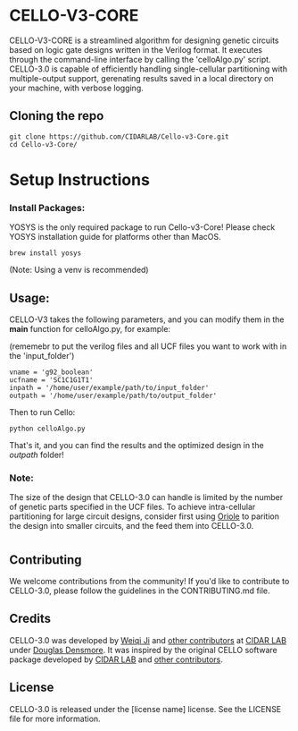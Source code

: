 # CELLO-V3-CORE

CELLO-V3-CORE is a streamlined algorithm for designing genetic circuits based on logic gate designs written in the Verilog format. It executes through the command-line interface by calling the 'celloAlgo.py' script. CELLO-3.0 is capable of efficiently handling single-cellular partitioning with multiple-output support, gerenating results saved in a local directory on your machine, with verbose logging.

## Cloning the repo

```
git clone https://github.com/CIDARLAB/Cello-v3-Core.git
cd Cello-v3-Core/
```

#
# Setup Instructions
### Install Packages:
YOSYS is the only required package to run Cello-v3-Core! Please check YOSYS installation guide for platforms other than MacOS.
```
brew install yosys
```

(Note: Using a venv is recommended)

## Usage:
CELLO-V3 takes the following parameters, and you can modify them in the __main__ function for celloAlgo.py, for example:

(rememebr to put the verilog files and all UCF files you want to work with in the 'input_folder')
```
vname = 'g92_boolean'
ucfname = 'SC1C1G1T1'
inpath = '/home/user/example/path/to/input_folder'
outpath = '/home/user/example/path/to/output_folder'
```
Then to run Cello:

```
python celloAlgo.py
```
That's it, and you can find the results and the optimized design in the *outpath* folder!

### Note: 
The size of the design that CELLO-3.0 can handle is limited by the number of genetic parts specified in the UCF files. To achieve intra-cellular partitioning for large circuit designs, consider first using [Oriole]() to parition the design into smaller circuits, and the feed them into CELLO-3.0. 

#
## Contributing

We welcome contributions from the community! If you'd like to contribute to CELLO-3.0, please follow the guidelines in the CONTRIBUTING.md file.

## Credits

CELLO-3.0 was developed by [Weiqi Ji](https://ginomcfino.github.io) and [other contributors]() at [CIDAR LAB](https://www.cidarlab.org) under [Douglas Densmore](https://www.cidarlab.org/doug-densmore). It was inspired by the original CELLO software package developed by [CIDAR LAB](https://www.cidarlab.org) and [other contributors]().

## License

CELLO-3.0 is released under the [license name] license. See the LICENSE file for more information.



